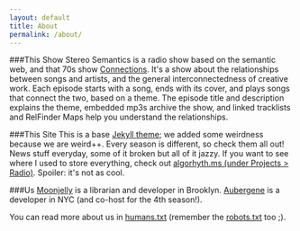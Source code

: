 ```yaml
---
layout: default
title: About
permalink: /about/
---
```

###This Show
Stereo Semantics is a radio show based on the semantic web, and that 70s show [Connections](https://en.wikipedia.org/wiki/Connections_(TV_series)). It\'s a show about the relationships between songs and artists, and the general interconnectedness of creative work. Each episode starts with a song, ends with its cover, and plays songs that connect the two, based on a theme. The episode title and description explains the theme, embedded mp3s archive the show, and linked tracklists and RelFinder Maps help you understand the relationships.

###This Site
This is a base [Jekyll theme](http://jekyllrb.com/); we added some weirdness because we are weird++. Every season is different, so check them all out! News stuff everyday, some of it broken but all of it jazzy. If you want to see where I used to store everything, check out [algorhyth.ms (under Projects > Radio)](http://aureliamoser.com/projects/radio/). Spoiler: it\'s not as cool.

###Us
[Moonjelly](http://www.algorhyth.ms) is a librarian and developer in Brooklyn. [Aubergene](http://www.aubergene.com) is a developer in NYC (and co-host for the 4th season!).

You can read more about us in [humans.txt](http://www.stereosemantics.com/humans.txt) (remember the [robots.txt](http://www.stereosemantics.com/robots.txt) too ;).


